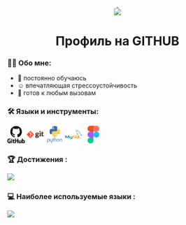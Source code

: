 <div id="badges" align="center">
  <a href= "https://vk.com/the_gxxd_guy">
    <img src = "https://img.shields.io/badge/VK-blue?style=for-the-badge&logo=VK&logoColor=white" alt "VK Badge" />
  </a>

  <a href= "https://mail.google.com/mail/u/1/#inbox">
    <img src = "https://img.shields.io/badge/EMAIL-red?style=for-the-badge&logo=Gmail&logoColor=white" alt "Email Badge" />
  </a>
</div>

<div id="viewprof" align="center" >
  <img src = "https://komarev.com/ghpvc/?username=Mathias143000&style=flat-square&color=blue"/>
</div>

<div id="heythere" align="center">
  <h1> Профиль на GITHUB </h1>
</div>

### 👨‍💻 Обо мне:
- 🧠 постоянно обучаюсь
- ☺️ впечатляющая стрессоустойчивость
- 🗿 готов к любым вызовам

### 🛠️ Языки и инструменты:
<div>
  <img src="https://github.com/devicons/devicon/blob/master/icons/github/github-original-wordmark.svg" width="40" height="40"/> 
  <img src="https://github.com/devicons/devicon/blob/master/icons/git/git-original-wordmark.svg" width="40" height="40"/>
  <img src="https://github.com/devicons/devicon/blob/master/icons/python/python-original-wordmark.svg" width="40" height="40"/>
  <img src="https://github.com/devicons/devicon/blob/master/icons/mysql/mysql-original-wordmark.svg" width="40" height="40"/>
  <img src="https://github.com/devicons/devicon/blob/master/icons/figma/figma-original.svg" width="40" height="40"/>
</div>

### 🏆 Достижения :
<div>
  <img src="https://github-profile-trophy.vercel.app/?username=Mathias143000"/>
</div>

### 💻 Наиболее используемые языки :
<div>
  <img src="https://github-readme-stats.vercel.app/api/top-langs/?username=Mathias143000"/>
</div>













